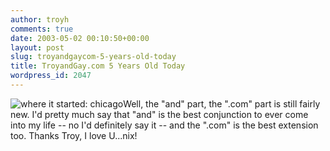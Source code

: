 ```yaml
---
author: troyh
comments: true
date: 2003-05-02 00:10:50+00:00
layout: post
slug: troyandgaycom-5-years-old-today
title: TroyandGay.com 5 Years Old Today
wordpress_id: 2047
---
```


![where it started: chicago](http://www.troyandgay.com/archives/us.JPG)Well, the "and" part, the ".com" part is still fairly new.  I'd pretty much say that "and" is the best conjunction to ever come into my life -- no I'd definitely say it -- and the ".com" is the best extension too.  Thanks Troy, I love U...nix!
